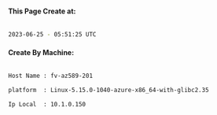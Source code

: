 
   
#### This Page Create at:

```bash

2023-06-25 - 05:51:25 UTC

```

#### Create By Machine:

```bash

Host Name : fv-az589-201

platform  : Linux-5.15.0-1040-azure-x86_64-with-glibc2.35

Ip Local  : 10.1.0.150

```

